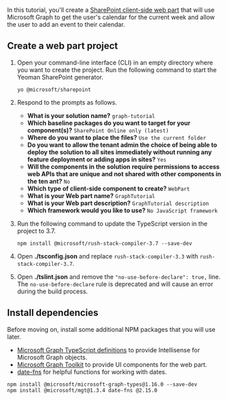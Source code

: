 <!-- markdownlint-disable MD002 MD041 -->

In this tutorial, you'll create a [SharePoint client-side web part](https://docs.microsoft.com/sharepoint/dev/spfx/web-parts/overview-client-side-web-parts) that will use Microsoft Graph to get the user's calendar for the current week and allow the user to add an event to their calendar.

## Create a web part project

1. Open your command-line interface (CLI) in an empty directory where you want to create the project. Run the following command to start the Yeoman SharePoint generator.

    ```Shell
    yo @microsoft/sharepoint
    ```

1. Respond to the prompts as follows.

    - **What is your solution name?** `graph-tutorial`
    - **Which baseline packages do you want to target for your component(s)?** `SharePoint Online only (latest)`
    - **Where do you want to place the files?** `Use the current folder`
    - **Do you want to allow the tenant admin the choice of being able to deploy the solution to all sites immediately without running any feature deployment or adding apps in sites?** `Yes`
    - **Will the components in the solution require permissions to access web APIs that are unique and not shared with other components in the ten
    ant?** `No`
    - **Which type of client-side component to create?** `WebPart`
    - **What is your Web part name?** `GraphTutorial`
    - **What is your Web part description?** `GraphTutorial description`
    - **Which framework would you like to use?** `No JavaScript framework`

1. Run the following command to update the TypeScript version in the project to 3.7.

    ```Shell
    npm install @microsoft/rush-stack-compiler-3.7 --save-dev
    ```

1. Open **./tsconfig.json** and replace `rush-stack-compiler-3.3` with `rush-stack-compiler-3.7`.

1. Open **./tslint.json** and remove the `"no-use-before-declare": true,` line. The `no-use-before-declare` rule is deprecated and will cause an error during the build process.

## Install dependencies

Before moving on, install some additional NPM packages that you will use later.

- [Microsoft Graph TypeScript definitions](https://github.com/microsoftgraph/msgraph-typescript-typings) to provide Intellisense for Microsoft Graph objects.
- [Microsoft Graph Toolkit](https://docs.microsoft.com/graph/toolkit/overview) to provide UI components for the web part.
- [date-fns](https://date-fns.org/) for helpful functions for working with dates.

```Shell
npm install @microsoft/microsoft-graph-types@1.16.0 --save-dev
npm install @microsoft/mgt@1.3.4 date-fns @2.15.0
```
